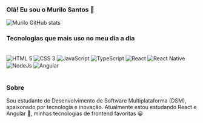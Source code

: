 ### Olá! Eu sou o Murilo Santos 👋

![Murilo GitHub stats](https://github-readme-stats.vercel.app/api?username=murilo587&show_icons=true&theme=dracula)

### Tecnologias que mais uso no meu dia a dia

<div style="display: inline_block"><br/>
  <img align="center" alt="HTML 5" src="https://img.shields.io/badge/HTML5-E34F26?style=for-the-badge&logo=html5&logoColor=white"></img>
  <img align="center" alt="CSS 3" src="https://img.shields.io/badge/CSS3-1572B6?style=for-the-badge&logo=css3&logoColor=white"></img>
  <img align="center" alt="JavaScript" src="https://img.shields.io/badge/JavaScript-F7DF1E?style=for-the-badge&logo=javascript&logoColor=black"></img>
  </img>
  <img align="center" alt="TypeScript" src="https://img.shields.io/badge/TypeScript-007ACC?style=for-the-badge&logo=typescript&logoColor=white"></img>
  <img align="center" alt="React" src="https://img.shields.io/badge/React-20232A?style=for-the-badge&logo=react&logoColor=61DAFB"></img>
    <img align="center" alt="React Native" src="https://img.shields.io/badge/React_Native-20232A?style=for-the-badge&logo=react&logoColor=61DAFB"></img>
  <img align="center" alt="NodeJs" src="https://img.shields.io/badge/Node.js-43853D?style=for-the-badge&logo=node.js&logoColor=white"></img>
  <img align="center" alt="Angular" src="https://img.shields.io/badge/Angular-DD0031?style=for-the-badge&logo=angular&logoColor=white"></img>
</div><br/>

### Sobre

Sou estudante de Desenvolvimento de Software Multiplataforma (DSM), apaixonado por tecnologia e inovação.
Atualmente estou estudando React e Angular 📕, minhas tecnologias de frontend favoritas 😀

